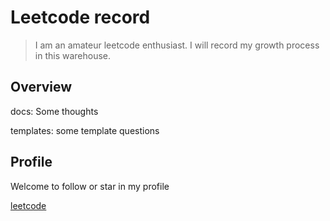 # Leetcode record

> I am an amateur leetcode enthusiast. I will record my growth process in this warehouse.



## Overview

docs: Some thoughts

templates: some template questions 


## Profile

Welcome to follow or star in my profile

[leetcode](https://leetcode.cn/u/hitcslj/)